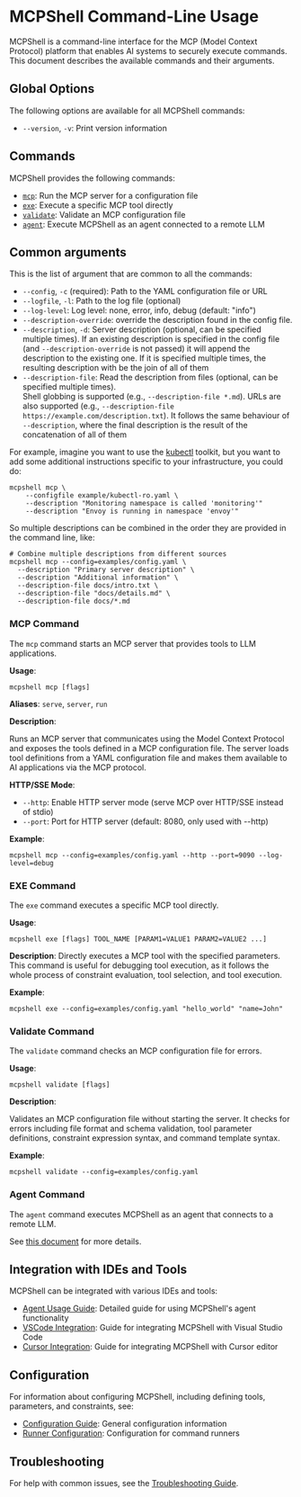 # MCPShell Command-Line Usage

MCPShell is a command-line interface for the MCP (Model Context Protocol) platform that enables AI systems to securely execute commands. This document describes the available commands and their arguments.

## Global Options

The following options are available for all MCPShell commands:

- `--version`, `-v`: Print version information

## Commands

MCPShell provides the following commands:

- [`mcp`](#mcp-command): Run the MCP server for a configuration file
- [`exe`](#exe-command): Execute a specific MCP tool directly
- [`validate`](#validate-command): Validate an MCP configuration file
- [`agent`](#agent-command): Execute MCPShell as an agent connected to a remote LLM

## Common arguments

This is the list of argument that are common to all the commands:

- `--config`, `-c` (required): Path to the YAML configuration file or URL
- `--logfile`, `-l`: Path to the log file (optional)
- `--log-level`: Log level: none, error, info, debug (default: "info")
- `--description-override`: override the description found in the config file.
- `--description`, `-d`: Server description (optional, can be specified multiple times).
  If an existing description is specified in the config file (and `--description-override` is not passed)
  it will append the description to the existing one. If it is specified multiple times, the
  resulting description with be the join of all of them
- `--description-file`: Read the description from files (optional, can be specified multiple times).   
  Shell globbing is supported (e.g., `--description-file *.md`). URLs are also supported (e.g., 
  `--description-file https://example.com/description.txt`). It follows the same behaviour of
  `--description`, where the final description is the result of the concatenation of all of them
  
For example, imagine you want to use the [kubectl](../examples/kubectl-ro.yaml) toolkit,
but you want to add some additional instructions specific to your infrastructure,
you could do:

```console
mcpshell mcp \
    --configfile example/kubectl-ro.yaml \
    --description "Monitoring namespace is called 'monitoring'"
    --description "Envoy is running in namespace 'envoy'"
```

So multiple descriptions can be combined in the order they are provided in the command line,
like:

```console
# Combine multiple descriptions from different sources
mcpshell mcp --config=examples/config.yaml \
  --description "Primary server description" \
  --description "Additional information" \
  --description-file docs/intro.txt \
  --description-file "docs/details.md" \
  --description-file docs/*.md
```

### MCP Command

The `mcp` command starts an MCP server that provides tools to LLM applications.

**Usage**:

```console
mcpshell mcp [flags]
```

**Aliases**: `serve`, `server`, `run`

**Description**:

Runs an MCP server that communicates using the Model Context Protocol and exposes the tools defined in a MCP configuration file. The server loads tool definitions from a YAML configuration file and makes them available to AI applications via the MCP protocol.

**HTTP/SSE Mode**:

- `--http`: Enable HTTP server mode (serve MCP over HTTP/SSE instead of stdio)
- `--port`: Port for HTTP server (default: 8080, only used with --http)

**Example**:

```console
mcpshell mcp --config=examples/config.yaml --http --port=9090 --log-level=debug
```

### EXE Command

The `exe` command executes a specific MCP tool directly.

**Usage**:

```console
mcpshell exe [flags] TOOL_NAME [PARAM1=VALUE1 PARAM2=VALUE2 ...]
```

**Description**:
Directly executes a MCP tool with the specified parameters. This command is useful for debugging tool execution, as it follows the whole process of constraint evaluation, tool selection, and tool execution.

**Example**:

```console
mcpshell exe --config=examples/config.yaml "hello_world" "name=John"
```

### Validate Command

The `validate` command checks an MCP configuration file for errors.

**Usage**:

```console
mcpshell validate [flags]
```

**Description**:

Validates an MCP configuration file without starting the server. It checks for errors including file format and schema validation, tool parameter definitions, constraint expression syntax, and command template syntax.

**Example**:

```console
mcpshell validate --config=examples/config.yaml
```

### Agent Command

The `agent` command executes MCPShell as an agent that connects to a remote LLM.

See [this document](usage-agent.md) for more details.

## Integration with IDEs and Tools

MCPShell can be integrated with various IDEs and tools:

- [Agent Usage Guide](usage-agent.md): Detailed guide for using MCPShell's agent functionality 
- [VSCode Integration](usage-vscode.md): Guide for integrating MCPShell with Visual Studio Code
- [Cursor Integration](usage-cursor.md): Guide for integrating MCPShell with Cursor editor

## Configuration

For information about configuring MCPShell, including defining tools, parameters, and constraints, see:

- [Configuration Guide](config.md): General configuration information
- [Runner Configuration](config-runners.md): Configuration for command runners

## Troubleshooting

For help with common issues, see the [Troubleshooting Guide](troubleshooting.md). 